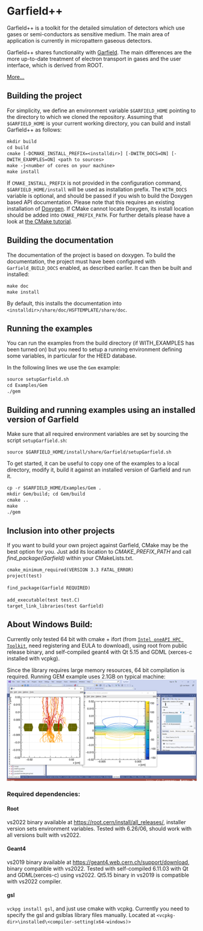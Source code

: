 # Garfield++

Garfield++ is a toolkit for the detailed simulation of detectors which use gases or semi-conductors as sensitive medium. The main area of application is currently in micropattern gaseous detectors.

Garfield++ shares functionality with [Garfield](http://cern.ch/garfield). The main differences are the more up-to-date treatment of electron transport in gases and the user interface, which is derived from ROOT.

[More...](http://garfieldpp.web.cern.ch/garfieldpp/about)

## Building the project
For simplicity, we define an environment variable `$GARFIELD_HOME` 
pointing to the directory to which we cloned the repository. 
Assuming that `$GARFIELD_HOME` is your current working directory,
you can build and install Garfield++ as follows: 

    mkdir build
    cd build
    cmake [-DCMAKE_INSTALL_PREFIX=<installdir>] [-DWITH_DOCS=ON] [-DWITH_EXAMPLES=ON] <path to sources>
    make -j<number of cores on your machine>
    make install

If `CMAKE_INSTALL_PREFIX` is not provided in the configuration command, `$GARFIELD_HOME/install` will be used as installation prefix. The `WITH_DOCS` variable is optional, and should be passed if you wish to
build the Doxygen based API documentation. Please note that this requires an existing
installation of [Doxygen](http://www.doxygen.org/index.html). If CMake cannot locate
Doxygen, its install location should be added into `CMAKE_PREFIX_PATH`.
For further details please have a look at [the CMake tutorial](http://www.cmake.org/cmake-tutorial/).

## Building the documentation

The documentation of the project is based on doxygen. To build the documentation,
the project must have been configured with `Garfield_BUILD_DOCS` enabled, as
described earlier. It can then be built and installed:

    make doc
    make install

By default, this installs the documentation into `<installdir>/share/doc/HSFTEMPLATE/share/doc`.

## Running the examples

You can run the examples from the build directory (if WITH_EXAMPLES has been turned on) but you need to setup a running environment defining some variables, in particular for the HEED database.

In the following lines we use the `Gem` example:
```
source setupGarfield.sh
cd Examples/Gem
./gem
```
## Building and running examples using an installed version of Garfield

Make sure that all required environment variables are set by sourcing the script `setupGarfield.sh`:
```
source $GARFIELD_HOME/install/share/Garfield/setupGarfield.sh
```

To get started, it can be useful to copy one of the examples to 
a local directory, modify it, build it against an installed version of Garfield and run it. 
```
cp -r $GARFIELD_HOME/Examples/Gem .
mkdir Gem/build; cd Gem/build
cmake ..
make
./gem
```  

## Inclusion into other projects

If you want to build your own project against Garfield, CMake may be the best option for you. Just add its location to _CMAKE_PREFIX_PATH_ and call _find_package(Garfield)_ within your CMakeLists.txt.

```
cmake_minimum_required(VERSION 3.3 FATAL_ERROR)
project(test)

find_package(Garfield REQUIRED)

add_executable(test test.C)
target_link_libraries(test Garfield)
```

## About Windows Build:
Currently only tested 64 bit with cmake + ifort 
(from [`Intel oneAPI HPC Toolkit`](https://www.intel.com/content/www/us/en/developer/tools/oneapi/hpc-toolkit-download.html), 
need registering and EULA to download), using root from public release binary, and self-compiled 
geant4 with Qt 5.15 and GDML (xerces-c installed with vcpkg).

Since the library requires large memory resources, 64 bit compilation is required. Running GEM example uses 2.1GB on typical 
machine:
![GEM example](GEM-win64.PNG)

### Required dependencies:
#### Root
vs2022 binary available at https://root.cern/install/all_releases/, installer version sets environment variables. 
Tested with 6.26/06, should work with all versions built with vs2022.
#### Geant4
vs2019 binary available at https://geant4.web.cern.ch/support/download, binary compatible with vs2022.
Tested with self-compiled 6.11.03 with Qt and GDML(xerces-c) using vs2022. 
Qt5.15 binary in vs2019 is compatible with vs2022 compiler.
#### gsl
`vckpg install gsl`, and just use cmake with vcpkg. Currently you need to specify the gsl and gslblas library files manually. 
Located at `<vcpkg-dir>\installed\<compiler-setting(x64-windows)>`
